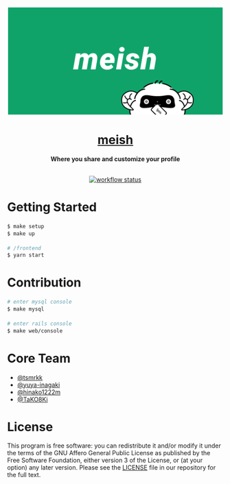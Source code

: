 <div align="center">
  <br>
  <img alt="meish" src="./resources/logo.png" width="500px">
  <h1><a href="https://meish.jp">meish</a></h1>
  <strong>Where you share and customize your profile</strong>
</div>
<br>
<p align="center">
  <a href="https://github.com/htktn/meish/actions">
    <img src="https://img.shields.io/github/workflow/status/htktn/meish/CI/master?logo=github" alt="workflow status">
  </a>
</p>

# Getting Started

```sh
$ make setup
$ make up

# /frontend
$ yarn start
```

# Contribution

```sh
# enter mysql console
$ make mysql

# enter rails console
$ make web/console
```

# Core Team
- [@tsmrkk](https://github.com/tsmrkk)
- [@yuya-inagaki](https://github.com/yuya-inagaki)
- [@hinako1222m](https://github.com/hinako1222m)
- [@TaKO8Ki](https://github.com/TaKO8Ki)

# License

This program is free software: you can redistribute it and/or modify it under the terms of the GNU Affero General Public License as published by the Free Software Foundation, either version 3 of the License, or (at your option) any later version. Please see the [LICENSE](./LICENSE) file in our repository for the full text.
